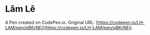 # Lâm Lê

A Pen created on CodePen.io. Original URL: [https://codepen.io/LH-LAM/pen/qBKrNEj](https://codepen.io/LH-LAM/pen/qBKrNEj).

